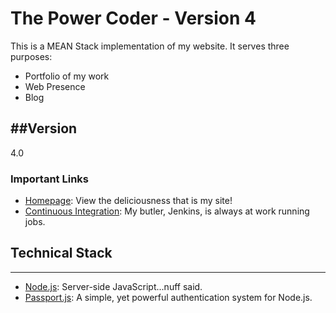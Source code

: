 The Power Coder - Version 4
=====

This is a MEAN Stack implementation of my website. It serves three purposes:
* Portfolio of my work
* Web Presence
* Blog

##Version
------
4.0

### Important Links
* [Homepage](www.thepowercoder.com): View the deliciousness that is my site!
* [Continuous Integration](http://ci.thepowercoder.com/job/The_Power_Coder_Version_4): My butler, Jenkins, is always at work running jobs.

## Technical Stack
--------------
* [Node.js](www.nodejs.org): Server-side JavaScript...nuff said.
* [Passport.js](http://www.passportjs.org): A simple, yet powerful authentication system for Node.js.



